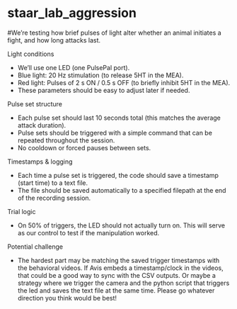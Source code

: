 # staar_lab_aggression

#We’re testing how brief pulses of light alter whether an animal initiates a fight, and how long attacks last.

Light conditions
- We’ll use one LED (one PulsePal port).
- Blue light: 20 Hz stimulation (to release 5HT in the MEA).
- Red light: Pulses of 2 s ON / 0.5 s OFF (to briefly inhibit 5HT in the MEA).
- These parameters should be easy to adjust later if needed.

Pulse set structure
- Each pulse set should last 10 seconds total (this matches the average attack duration).
- Pulse sets should be triggered with a simple command that can be repeated throughout the session.
- No cooldown or forced pauses between sets.

Timestamps & logging
- Each time a pulse set is triggered, the code should save a timestamp (start time) to a text file.
- The file should be saved automatically to a specified filepath at the end of the recording session.

Trial logic
- On 50% of triggers, the LED should not actually turn on. This will serve as our control to test if the manipulation worked.

Potential challenge
- The hardest part may be matching the saved trigger timestamps with the behavioral videos. If Avis embeds a timestamp/clock in the videos, that could be a good way to sync with the CSV outputs. Or maybe a strategy where we trigger the camera and the python script that triggers the led and saves the text file at the same time. Please go whatever direction you think would be best!


